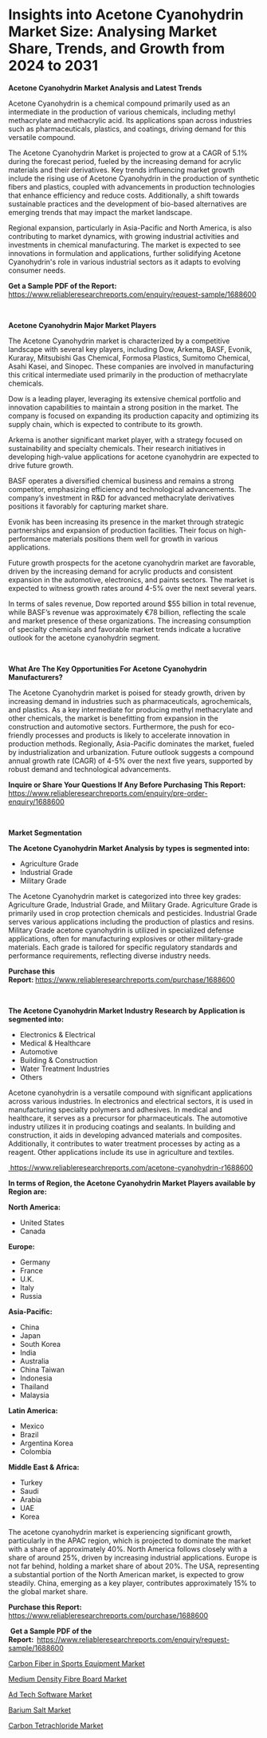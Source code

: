 <p><h1>Insights into Acetone Cyanohydrin Market Size: Analysing Market Share, Trends, and Growth from 2024 to 2031</h1></p><p><strong>Acetone Cyanohydrin Market Analysis and Latest Trends</strong></p>
<p><p>Acetone Cyanohydrin is a chemical compound primarily used as an intermediate in the production of various chemicals, including methyl methacrylate and methacrylic acid. Its applications span across industries such as pharmaceuticals, plastics, and coatings, driving demand for this versatile compound. </p><p>The Acetone Cyanohydrin Market is projected to grow at a CAGR of 5.1% during the forecast period, fueled by the increasing demand for acrylic materials and their derivatives. Key trends influencing market growth include the rising use of Acetone Cyanohydrin in the production of synthetic fibers and plastics, coupled with advancements in production technologies that enhance efficiency and reduce costs. Additionally, a shift towards sustainable practices and the development of bio-based alternatives are emerging trends that may impact the market landscape.</p><p>Regional expansion, particularly in Asia-Pacific and North America, is also contributing to market dynamics, with growing industrial activities and investments in chemical manufacturing. The market is expected to see innovations in formulation and applications, further solidifying Acetone Cyanohydrin's role in various industrial sectors as it adapts to evolving consumer needs.</p></p>
<p><strong>Get a Sample PDF of the Report:&nbsp;</strong> <a href="https://www.reliableresearchreports.com/enquiry/request-sample/1688600?utm_campaign=40&utm_medium=2&utm_source=Github&utm_content=ia&utm_term=15112024&utm_id=acetone-cyanohydrin">https://www.reliableresearchreports.com/enquiry/request-sample/1688600</a></p>
<p>&nbsp;</p>
<p><strong>Acetone Cyanohydrin Major Market Players</strong></p>
<p><p>The Acetone Cyanohydrin market is characterized by a competitive landscape with several key players, including Dow, Arkema, BASF, Evonik, Kuraray, Mitsubishi Gas Chemical, Formosa Plastics, Sumitomo Chemical, Asahi Kasei, and Sinopec. These companies are involved in manufacturing this critical intermediate used primarily in the production of methacrylate chemicals.</p><p>Dow is a leading player, leveraging its extensive chemical portfolio and innovation capabilities to maintain a strong position in the market. The company is focused on expanding its production capacity and optimizing its supply chain, which is expected to contribute to its growth.</p><p>Arkema is another significant market player, with a strategy focused on sustainability and specialty chemicals. Their research initiatives in developing high-value applications for acetone cyanohydrin are expected to drive future growth.</p><p>BASF operates a diversified chemical business and remains a strong competitor, emphasizing efficiency and technological advancements. The company’s investment in R&D for advanced methacrylate derivatives positions it favorably for capturing market share.</p><p>Evonik has been increasing its presence in the market through strategic partnerships and expansion of production facilities. Their focus on high-performance materials positions them well for growth in various applications.</p><p>Future growth prospects for the acetone cyanohydrin market are favorable, driven by the increasing demand for acrylic products and consistent expansion in the automotive, electronics, and paints sectors. The market is expected to witness growth rates around 4-5% over the next several years.</p><p>In terms of sales revenue, Dow reported around $55 billion in total revenue, while BASF’s revenue was approximately €78 billion, reflecting the scale and market presence of these organizations. The increasing consumption of specialty chemicals and favorable market trends indicate a lucrative outlook for the acetone cyanohydrin segment.</p></p>
<p>&nbsp;</p>
<p><strong>What Are The Key Opportunities For Acetone Cyanohydrin Manufacturers?</strong></p>
<p><p>The Acetone Cyanohydrin market is poised for steady growth, driven by increasing demand in industries such as pharmaceuticals, agrochemicals, and plastics. As a key intermediate for producing methyl methacrylate and other chemicals, the market is benefitting from expansion in the construction and automotive sectors. Furthermore, the push for eco-friendly processes and products is likely to accelerate innovation in production methods. Regionally, Asia-Pacific dominates the market, fueled by industrialization and urbanization. Future outlook suggests a compound annual growth rate (CAGR) of 4-5% over the next five years, supported by robust demand and technological advancements.</p></p>
<p><strong>Inquire or Share Your Questions If Any Before Purchasing This Report:</strong> <a href="https://www.reliableresearchreports.com/enquiry/pre-order-enquiry/1688600?utm_campaign=40&utm_medium=2&utm_source=Github&utm_content=ia&utm_term=15112024&utm_id=acetone-cyanohydrin">https://www.reliableresearchreports.com/enquiry/pre-order-enquiry/1688600</a></p>
<p>&nbsp;</p>
<p><strong>Market Segmentation</strong></p>
<p><strong>The Acetone Cyanohydrin Market Analysis by types is segmented into:</strong></p>
<p><ul><li>Agriculture Grade</li><li>Industrial Grade</li><li>Military Grade</li></ul></p>
<p><p>The Acetone Cyanohydrin market is categorized into three key grades: Agriculture Grade, Industrial Grade, and Military Grade. Agriculture Grade is primarily used in crop protection chemicals and pesticides. Industrial Grade serves various applications including the production of plastics and resins. Military Grade acetone cyanohydrin is utilized in specialized defense applications, often for manufacturing explosives or other military-grade materials. Each grade is tailored for specific regulatory standards and performance requirements, reflecting diverse industry needs.</p></p>
<p><strong>Purchase this Report:&nbsp;</strong><a href="https://www.reliableresearchreports.com/purchase/1688600?utm_campaign=40&utm_medium=2&utm_source=Github&utm_content=ia&utm_term=15112024&utm_id=acetone-cyanohydrin">https://www.reliableresearchreports.com/purchase/1688600</a></p>
<p>&nbsp;</p>
<p><strong>The Acetone Cyanohydrin Market Industry Research by Application is segmented into:</strong></p>
<p><ul><li>Electronics & Electrical</li><li>Medical & Healthcare</li><li>Automotive</li><li>Building & Construction</li><li>Water Treatment Industries</li><li>Others</li></ul></p>
<p><p>Acetone cyanohydrin is a versatile compound with significant applications across various industries. In electronics and electrical sectors, it is used in manufacturing specialty polymers and adhesives. In medical and healthcare, it serves as a precursor for pharmaceuticals. The automotive industry utilizes it in producing coatings and sealants. In building and construction, it aids in developing advanced materials and composites. Additionally, it contributes to water treatment processes by acting as a reagent. Other applications include its use in agriculture and textiles.</p></p>
<p><a href="https://www.reliableresearchreports.com/acetone-cyanohydrin-r1688600?utm_campaign=40&utm_medium=2&utm_source=Github&utm_content=ia&utm_term=15112024&utm_id=acetone-cyanohydrin">&nbsp;https://www.reliableresearchreports.com/acetone-cyanohydrin-r1688600</a></p>
<p><strong>In terms of Region, the Acetone Cyanohydrin Market Players available by Region are:</strong></p>
<p>
    <p> <strong> North America: </strong>
        <ul>
            <li>United States</li>
            <li>Canada</li>
        </ul>
        </p> 
    <p> <strong> Europe: </strong>
        <ul>
            <li>Germany</li>
            <li>France</li>
            <li>U.K.</li>
            <li>Italy</li>
            <li>Russia</li>
        </ul>
        </p> 
    <p> <strong> Asia-Pacific: </strong>
        <ul>
            <li>China</li>
            <li>Japan</li>
            <li>South Korea</li>
            <li>India</li>
            <li>Australia</li>
            <li>China Taiwan</li>
            <li>Indonesia</li>
            <li>Thailand</li>
            <li>Malaysia</li>
        </ul>
        </p> 
    <p> <strong> Latin America: </strong>
        <ul>
            <li>Mexico</li>
            <li>Brazil</li>
            <li>Argentina Korea</li>
            <li>Colombia</li>
        </ul>
        </p> 
    <p> <strong> Middle East & Africa: </strong>
        <ul>
            <li>Turkey</li>
            <li>Saudi</li>
            <li>Arabia</li>
            <li>UAE</li>
            <li>Korea</li>
        </ul>
    </p>
    </p>
<p><p>The acetone cyanohydrin market is experiencing significant growth, particularly in the APAC region, which is projected to dominate the market with a share of approximately 40%. North America follows closely with a share of around 25%, driven by increasing industrial applications. Europe is not far behind, holding a market share of about 20%. The USA, representing a substantial portion of the North American market, is expected to grow steadily. China, emerging as a key player, contributes approximately 15% to the global market share.</p></p>
<p><strong>Purchase this Report: </strong><a href="https://www.reliableresearchreports.com/purchase/1688600?utm_campaign=40&utm_medium=2&utm_source=Github&utm_content=ia&utm_term=15112024&utm_id=acetone-cyanohydrin">https://www.reliableresearchreports.com/purchase/1688600</a></p>
<p>&nbsp;<strong>Get a Sample PDF of the Report:&nbsp;&nbsp;</strong><a href="https://www.reliableresearchreports.com/enquiry/request-sample/1688600?utm_campaign=40&utm_medium=2&utm_source=Github&utm_content=ia&utm_term=15112024&utm_id=acetone-cyanohydrin">https://www.reliableresearchreports.com/enquiry/request-sample/1688600</a></p>
<p><strong></strong></p>
<p><p><a href="https://github.com/DixieGrimes/Market-Research-Report-List-1/blob/main/carbon-fiber-in-sports-equipment-market.md?utm_campaign=40&utm_medium=2&utm_source=Github&utm_content=ia&utm_term=15112024&utm_id=acetone-cyanohydrin">Carbon Fiber in Sports Equipment Market</a></p><p><a href="https://www.linkedin.com/pulse/emerging-technologies-reshaping-medium-density-fibre-board-market-h4idf?utm_campaign=40&utm_medium=2&utm_source=Github&utm_content=ia&utm_term=15112024&utm_id=acetone-cyanohydrin">Medium Density Fibre Board Market</a></p><p><a href="https://issuu.com/reportprime-2/docs/ad-tech-software-market-size-2030.p_14382c59fed18b?utm_campaign=40&utm_medium=2&utm_source=Github&utm_content=ia&utm_term=15112024&utm_id=acetone-cyanohydrin">Ad Tech Software Market</a></p><p><a href="https://www.linkedin.com/pulse/barium-salt-momentum-charting-145-cagr-path-2024-2031-germarial-vvh9f?utm_campaign=40&utm_medium=2&utm_source=Github&utm_content=ia&utm_term=15112024&utm_id=acetone-cyanohydrin">Barium Salt Market</a></p><p><a href="https://github.com/abbislposival/Market-Research-Report-List-1/blob/main/carbon-tetrachloride-market.md?utm_campaign=40&utm_medium=2&utm_source=Github&utm_content=ia&utm_term=15112024&utm_id=acetone-cyanohydrin">Carbon Tetrachloride Market</a></p></p>